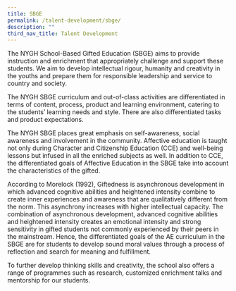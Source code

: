 ```yaml
---
title: SBGE
permalink: /talent-development/sbge/
description: ""
third_nav_title: Talent Development
---
```

The NYGH School-Based Gifted Education (SBGE) aims to provide instruction and enrichment that appropriately challenge and support these students. We aim to develop intellectual rigour, humanity and creativity in the youths and prepare them for responsible leadership and service to country and society.

The NYGH SBGE curriculum and out-of-class activities are differentiated in terms of content, process, product and learning environment, catering to the students’ learning needs and style. There are also differentiated tasks and product expectations.

The NYGH SBGE places great emphasis on self-awareness, social awareness and involvement in the community. Affective education is taught not only during Character and Citizenship Education (CCE) and well-being lessons but infused in all the enriched subjects as well. In addition to CCE, the differentiated goals of Affective Education in the SBGE take into account the characteristics of the gifted.

According to Morelock (1992), Giftedness is asynchronous development in which advanced cognitive abilities and heightened intensity combine to create inner experiences and awareness that are qualitatively different from the norm. This asynchrony increases with higher intellectual capacity. The combination of asynchronous development, advanced cognitive abilities and heightened intensity creates an emotional intensity and strong sensitivity in gifted students not commonly experienced by their peers in the mainstream. Hence, the differentiated goals of the AE curriculum in the SBGE are for students to develop sound moral values through a process of reflection and search for meaning and fulfillment.

To further develop thinking skills and creativity, the school also offers a range of programmes such as research, customized enrichment talks and mentorship for our students.